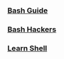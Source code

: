 ### [Bash Guide](http://mywiki.wooledge.org/BashGuide)

### [Bash Hackers](https://wiki.bash-hackers.org/)


### [Learn Shell](https://www.learnshell.org/)
